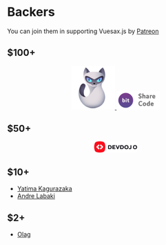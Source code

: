 # Backers

You can join them in supporting Vuesax.js by [Patreon](https://www.patreon.com/luisdanielroviracontreras)

## $100+

<p align="center">
  <a href="https://tipe.io/">
    <img width="20%" src="https://github.com/lusaxweb/vuesax/blob/master/docs/.vuepress/public/tipe.png" alt="Tipe">
  </a>
  <a href="https://bitsrc.io/">
    <img width="20%" src="https://github.com/lusaxweb/vuesax/blob/master/docs/.vuepress/public/bit-share-code.png" alt="Bit">
  </a>
</p>

## $50+

<p align="center">
  <a href="https://devdojo.com/series/nice-to-meet-vue-2">
    <img width="20%" src="https://github.com/lusaxweb/vuesax/blob/master/docs/.vuepress/public/devDojo.svg" alt="DevDojo">
  </a>
</p>

## $10+

- [Yatima Kagurazaka](https://www.patreon.com/Yatima_K/creators)
- [Andre Labaki](https://www.patreon.com/user/creators?u=947278)

## $2+

- [Olag](https://github.com/DarG002)
